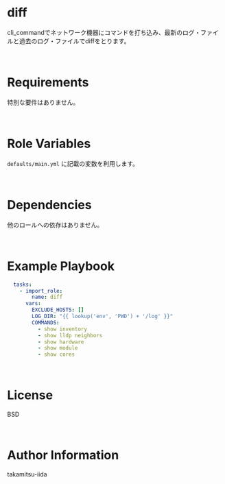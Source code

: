 # diff

cli_commandでネットワーク機器にコマンドを打ち込み、最新のログ・ファイルと過去のログ・ファイルでdiffをとります。

<br>

# Requirements

特別な要件はありません。

<br>

# Role Variables

`defaults/main.yml` に記載の変数を利用します。

<br>

# Dependencies

他のロールへの依存はありません。

<br>

# Example Playbook

```yml
  tasks:
    - import_role:
        name: diff
      vars:
        EXCLUDE_HOSTS: []
        LOG_DIR: "{{ lookup('env', 'PWD') + '/log' }}"
        COMMANDS:
          - show inventory
          - show lldp neighbors
          - show hardware
          - show module
          - show cores
```

<br>

# License

BSD

<br>

# Author Information

takamitsu-iida
